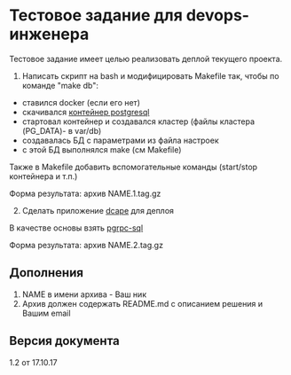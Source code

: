 
# Тестовое задание для devops-инженера

Тестовое задание имеет целью реализовать деплой текущего проекта.

1. Написать скрипт на bash и модифицировать Makefile так, чтобы по команде "make db":

* ставился docker (если его нет)
* скачивался [контейнер postgresql](https://store.docker.com/community/images/dopos/postgresql)
* стартовал контейнер и создавалcя кластер (файлы кластера (PG_DATA)- в var/db)
* создавалась БД с параметрами из файла настроек
* с этой БД выполнялся make (см Makefile)

Также в Makefile добавить вспомогательные команды (start/stop контейнера и т.п.)

Форма результата: архив NAME.1.tag.gz

2. Сделать приложение [dcape](https://github.com/dopos/dcape) для деплоя

В качестве основы взять [pgrpc-sql](https://github.com/pgrpc/pgrpc-sql)

Форма результата: архив NAME.2.tag.gz

## Дополнения

1. NAME в имени архива - Ваш ник
2. Архив должен содержать README.md с описанием решения и Вашим email

## Версия документа

1.2 от 17.10.17
